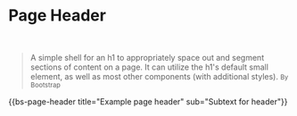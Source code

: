 # Page Header

<br/>

> A simple shell for an h1 to appropriately space out and segment sections of content on a page. It can utilize the h1's default small element, as well as most other components (with additional styles).
<small>By Bootstrap</small>


<div class="bs-example">
    {{bs-page-header title="Example page header" sub="Subtext for header"}}
</div>